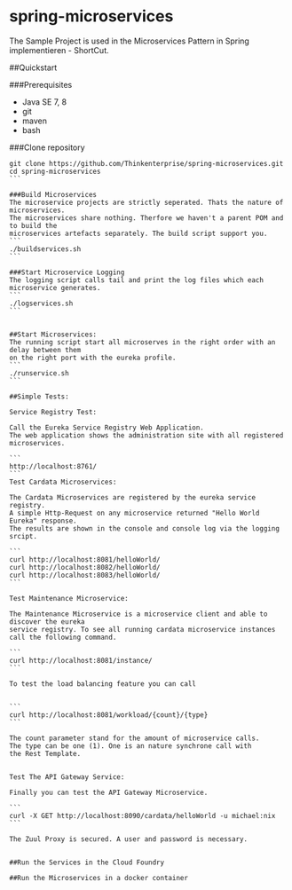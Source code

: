 # spring-microservices


The Sample Project is used in the Microservices Pattern in Spring implementieren - ShortCut. 

##Quickstart

###Prerequisites
- Java SE 7, 8
- git
- maven
- bash

###Clone repository
`````
git clone https://github.com/Thinkenterprise/spring-microservices.git
cd spring-microservices
```

###Build Microservices
The microservice projects are strictly seperated. Thats the nature of microservices.
The microservices share nothing. Therfore we haven't a parent POM and to build the 
microservices artefacts separately. The build script support you.  
```
./buildservices.sh 
```

###Start Microservice Logging
The logging script calls tail and print the log files which each microservice generates. 
```
./logservices.sh 
```


##Start Microservices:
The running script start all microserves in the right order with an delay between them
on the right port with the eureka profile. 
```
./runservice.sh
```

##Simple Tests:

Service Registry Test:

Call the Eureka Service Registry Web Application. 
The web application shows the administration site with all registered microservices. 

```
http://localhost:8761/
```
Test Cardata Microservices:

The Cardata Microservices are registered by the eureka service registry. 
A simple Http-Request on any microservice returned "Hello World Eureka" response.
The results are shown in the console and console log via the logging srcipt. 

```
curl http://localhost:8081/helloWorld/
curl http://localhost:8082/helloWorld/
curl http://localhost:8083/helloWorld/
```

Test Maintenance Microservice:

The Maintenance Microservice is a microservice client and able to discover the eureka 
service registry. To see all running cardata microservice instances call the following command. 

```
curl http://localhost:8081/instance/
```

To test the load balancing feature you can call 


```
curl http://localhost:8081/workload/{count}/{type}
```

The count parameter stand for the amount of microservice calls.
The type can be one (1). One is an nature synchrone call with 
the Rest Template. 


Test The API Gateway Service: 

Finally you can test the API Gateway Microservice. 

```
curl -X GET http://localhost:8090/cardata/helloWorld -u michael:nix
```

The Zuul Proxy is secured. A user and password is necessary.  


##Run the Services in the Cloud Foundry 

##Run the Microservices in a docker container 






